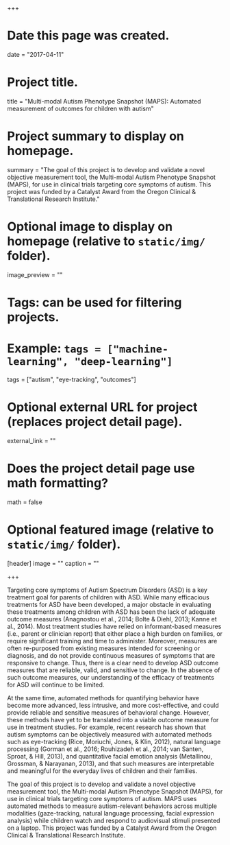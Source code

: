 +++
# Date this page was created.
date = "2017-04-11"

# Project title.
title = "Multi-modal Autism Phenotype Snapshot (MAPS): Automated measurement of outcomes for children with autism"

# Project summary to display on homepage.
summary = "The goal of this project is to develop and validate a novel objective measurement tool, the Multi-modal Autism Phenotype Snapshot (MAPS), for use in clinical trials targeting core symptoms of autism. This project was funded by a Catalyst Award from the Oregon Clinical & Translational Research Institute."

# Optional image to display on homepage (relative to `static/img/` folder).
image_preview = ""

# Tags: can be used for filtering projects.
# Example: `tags = ["machine-learning", "deep-learning"]`
tags = ["autism", "eye-tracking", "outcomes"]

# Optional external URL for project (replaces project detail page).
external_link = ""

# Does the project detail page use math formatting?
math = false

# Optional featured image (relative to `static/img/` folder).
[header]
image = ""
caption = ""

+++

Targeting core symptoms of Autism Spectrum Disorders (ASD) is a key treatment goal for parents of children with ASD. While many efficacious treatments for ASD have been developed, a major obstacle in evaluating these treatments among children with ASD has been the lack of adequate outcome measures (Anagnostou et al., 2014; Bolte & Diehl, 2013; Kanne et al., 2014). Most treatment studies have relied on informant-based measures (i.e., parent or clinician report) that either place a high burden on families, or require significant training and time to administer. Moreover, measures are often re-purposed from existing measures intended for screening or diagnosis, and do not provide continuous measures of symptoms that are responsive to change. Thus, there is a clear need to develop ASD outcome measures that are reliable, valid, and sensitive to change. In the absence of such outcome measures, our understanding of the efficacy of treatments for ASD will continue to be limited.


At the same time, automated methods for quantifying behavior have become more advanced, less intrusive, and more cost-effective, and could provide reliable and sensitive measures of behavioral change. However, these methods have yet to be translated into a viable outcome measure for use in treatment studies. For example, recent research has shown that autism symptoms can be objectively measured with automated methods such as eye-tracking (Rice, Moriuchi, Jones, & Klin, 2012), natural language processing (Gorman et al., 2016; Rouhizadeh et al., 2014; van Santen, Sproat, & Hill, 2013), and quantitative facial emotion analysis (Metallinou, Grossman, & Narayanan, 2013), and that such measures are interpretable and meaningful for the everyday lives of children and their families. 

The goal of this project is to develop and validate a novel objective measurement tool, the Multi-modal Autism Phenotype Snapshot (MAPS), for use in clinical trials targeting core symptoms of autism. MAPS uses automated methods to measure autism-relevant behaviors across multiple modalities (gaze-tracking, natural language processing, facial expression analysis) while children watch and respond to audiovisual stimuli presented on a laptop. This project was funded by a Catalyst Award from the Oregon Clinical & Translational Research Institute.

